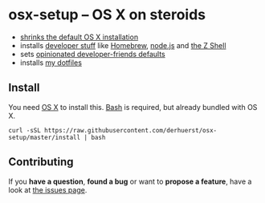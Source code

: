 # osx-setup – OS X on steroids

- [shrinks the default OS X installation](lib/shrink.sh)
- installs [developer stuff](lib/shrink.sh) like [Homebrew](http://brew.sh/), [node.js](https://nodejs.org/) and [the Z Shell](http://zsh.sourceforge.net/Intro/intro_toc.html)
- sets [opinionated developer-friends defaults](lib/defaults.sh)
- installs [my dotfiles](https://github.com/derhuerst/dotfiles)



## Install

You need [OS X](http://www.apple.com/osx/) to install this. [Bash](http://de.wikipedia.org/wiki/Bash_%28Shell%29) is required, but already bundled with OS X.

```shell
curl -sSL https://raw.githubusercontent.com/derhuerst/osx-setup/master/install | bash
```



## Contributing

If you **have a question**, **found a bug** or want to **propose a feature**, have a look at [the issues page](https://github.com/derhuerst/osx-setup/issues).
